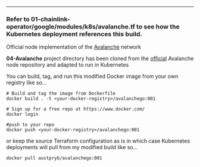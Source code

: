 ---
### Refer to 01-chainlink-operator/google/modules/k8s/avalanche.tf to see how the Kubernetes deployment references this build. 

Official node implementation of the [Avalanche](https://avax.network) network 

<strong>04-Avalanche</strong> project directory has been cloned from the [official](https://github.com/ava-labs/avalanchego) Avalanche node repository and adapted to run in Kubernetes

You can build, tag, and run this modified Docker image from your own registry like so...

```
# Build and tag the image from Dockerfile
docker build . -t <your-docker-registry>/avalanchego:001 

# Sign up for a free repo at https://www.docker.com/
docker login 

#push to your repo
docker push <your-docker-registry>/avalanchego:001
```

or keep the source Terraform configuration as is in which case Kubernetes deployments will pull from my modified build like so...

```
docker pull austpryb/avalanchego:001
```


